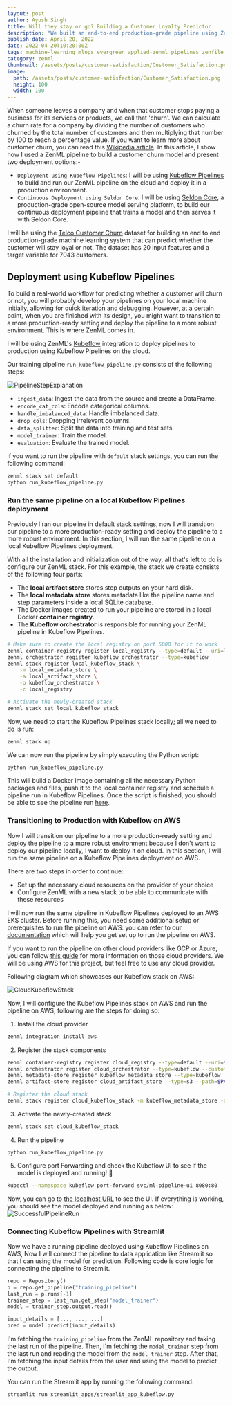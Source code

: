 ```yaml
---
layout: post
author: Ayush Singh
title: Will they stay or go? Building a Customer Loyalty Predictor
description: "We built an end-to-end production-grade pipeline using ZenML for a Customer Churn model that can predict whether a customer will stay or go."
publish_date: April 20, 2022
date: 2022-04-20T10:20:00Z
tags: machine-learning mlops evergreen applied-zenml pipelines zenfile
category: zenml
thumbnail: /assets/posts/customer-satisfaction/Customer_Satisfaction.png
image:
  path: /assets/posts/customer-satisfaction/Customer_Satisfaction.png
  height: 100
  width: 100
---
```


When someone leaves a company and when that customer stops paying a business for its services or products, we call that 'churn'. We can calculate a churn rate for a company by dividing the number of customers who churned by the total number of customers and then multiplying that number by 100 to reach a percentage value. If you want to learn more about customer churn, you can read this [Wikipedia article](https://en.wikipedia.org/wiki/Churn_rate). In this article, I show how I used a ZenML pipeline to build a customer churn model and present two deployment options:-

- `Deployment using Kubeflow Pipelines`: I will be using [Kubeflow Pipelines](https://www.kubeflow.org/docs/components/pipelines/) to build and run our ZenML pipeline on the cloud and deploy it in a production environment.
- `Continuous Deployment using Seldon Core`: I will be using [Seldon Core](https://docs.seldon.io/projects/seldon-core/en/latest/index.html), a production-grade open-source model serving platform, to build our continuous deployment pipeline that trains a model and then serves it with Seldon Core.

I will be using the [Telco Customer Churn](https://www.kaggle.com/datasets/blastchar/telco-customer-churn?datasetId=13996&sortBy=voteCount) dataset for building an end to end production-grade machine learning system that can predict whether the customer will stay loyal or not. The dataset has 20 input features and a target variable for 7043 customers.

## Deployment using Kubeflow Pipelines

To build a real-world workflow for predicting whether a customer will churn or not, you will probably develop your pipelines on your local machine initially, allowing for quick iteration and debugging. However, at a certain point, when you are finished with its design, you might want to transition to a more production-ready setting and deploy the pipeline to a more robust environment. This is where ZenML comes in.

I will be using ZenML's [Kubeflow](https://github.com/zenml-io/zenml/tree/main/examples/kubeflow) integration to deploy pipelines to production using Kubeflow Pipelines on the cloud.

Our training pipeline `run_kubeflow_pipeline.py` consists of the following steps:

![PipelineStepExplanation](/assets/posts/customer-churn/pipelinestepsexplanation.png)

- `ingest_data`: Ingest the data from the source and create a DataFrame.
- `encode_cat_cols`: Encode categorical columns.
- `handle_imbalanced_data`: Handle imbalanced data.
- `drop_cols`: Dropping irrelevant columns.
- `data_splitter`: Split the data into training and test sets.
- `model_trainer`: Train the model.
- `evaluation`: Evaluate the trained model.

if you want to run the pipeline with `default` stack settings, you can run the following command:

```bash
zenml stack set default
python run_kubeflow_pipeline.py
```

### Run the same pipeline on a local Kubeflow Pipelines deployment

Previously I ran our pipeline in default stack settings, now I will transition our pipeline to a more production-ready setting and deploy the pipeline to a more robust environment. In this section, I will run the same pipeline on a local Kubeflow Pipelines deployment.

With all the installation and initialization out of the way, all that's left to do is configure our ZenML stack. For this example, the stack we create consists of the following four parts:

- The **local artifact store** stores step outputs on your hard disk.
- The **local metadata store** stores metadata like the pipeline name and step
  parameters inside a local SQLite database.
- The Docker images created to run your pipeline are stored in a local
  Docker **container registry**.
- The **Kubeflow orchestrator** is responsible for running your ZenML pipeline
  in Kubeflow Pipelines.

```bash
# Make sure to create the local registry on port 5000 for it to work
zenml container-registry register local_registry --type=default --uri=localhost:5000
zenml orchestrator register kubeflow_orchestrator --type=kubeflow
zenml stack register local_kubeflow_stack \
    -m local_metadata_store \
    -a local_artifact_store \
    -o kubeflow_orchestrator \
    -c local_registry

# Activate the newly-created stack
zenml stack set local_kubeflow_stack
```

Now, we need to start the Kubeflow Pipelines stack locally; all we need to do is run:

```bash
zenml stack up
```

We can now run the pipeline by simply executing the Python script:

```bash
python run_kubeflow_pipeline.py
```

This will build a Docker image containing all the necessary Python packages and
files, push it to the local container registry and schedule a pipeline run in
Kubeflow Pipelines. Once the script is finished, you should be able to see the
pipeline run [here](http://localhost:8080/#/runs).

### Transitioning to Production with Kubeflow on AWS

Now I will transition our pipeline to a more production-ready setting and deploy the pipeline to a more robust environment because I don't want to deploy our pipeline locally, I want to deploy it on cloud. In this section, I will run the same pipeline on a Kubeflow Pipelines deployment on AWS.

There are two steps in order to continue:

- Set up the necessary cloud resources on the provider of your choice
- Configure ZenML with a new stack to be able to communicate with these resources

I will now run the same pipeline in Kubeflow Pipelines deployed to an AWS EKS cluster. Before running this, you need some additional setup or prerequisites to run the pipeline on AWS: you can refer to our [documentation](https://docs.zenml.io/features/guide-aws-gcp-azure#pre-requisites) which will help you get set up to run the pipeline on AWS.

If you want to run the pipeline on other cloud providers like GCP or Azure, you can follow [this guide](https://docs.zenml.io/features/guide-aws-gcp-azure) for more information on those cloud providers. We will be using AWS for this project, but feel free to use any cloud provider.

Following diagram which showcases our Kubeflow stack on AWS:

![CloudKubeflowStack](/assets/posts/customer-churn/aws_kubeflow_stack.png)

Now, I will configure the Kubeflow Pipelines stack on AWS and run the pipeline on AWS, following are the steps for doing so:

1. Install the cloud provider

```bash
zenml integration install aws
```

2. Register the stack components

```bash
zenml container-registry register cloud_registry --type=default --uri=$PATH_TO_YOUR_CONTAINER_REGISTRY
zenml orchestrator register cloud_orchestrator --type=kubeflow --custom_docker_base_image_name=YOUR_IMAGE
zenml metadata-store register kubeflow_metadata_store --type=kubeflow
zenml artifact-store register cloud_artifact_store --type=s3 --path=$PATH_TO_YOUR_BUCKET

# Register the cloud stack
zenml stack register cloud_kubeflow_stack -m kubeflow_metadata_store -a cloud_artifact_store -o cloud_orchestrator -c cloud_registry
```

3. Activate the newly-created stack

```bash
zenml stack set cloud_kubeflow_stack
```

4. Run the pipeline

```shell
python run_kubeflow_pipeline.py
```

5. Configure port Forwarding and check the Kubeflow UI to see if the model is deployed and running! 🚀

```bash
kubectl --namespace kubeflow port-forward svc/ml-pipeline-ui 8080:80
```

Now, you can go to [the localhost URL](http://localhost:8080/#/runs) to see the UI. If everything is working, you should see the model deployed and running as below:
![SuccessfulPipelineRun](/assets/posts/customer-churn/runsuccesskubeflow.png)

### Connecting Kubeflow Pipelines with Streamlit

Now we have a running pipeline deployed using Kubeflow Pipelines on AWS, Now I will connect the pipeline to data application like Streamlit so that I can using the model for prediction. Following code is core logic for connecting the pipeline to Streamlit.

```python
repo = Repository()
p = repo.get_pipeline("training_pipeline")
last_run = p.runs[-1]
trainer_step = last_run.get_step("model_trainer")
model = trainer_step.output.read()

input_details = [..., ..., ...]
pred = model.predict(input_details)
```

I'm fetching the `training_pipeline` from the ZenML repository and taking the last run of the pipeline. Then, I'm fetching the `model_trainer` step from the last run and reading the model from the `model_trainer` step. After that, I'm fetching the input details from the user and using the model to predict the output.

You can run the Streamlit app by running the following command:

```bash
streamlit run streamlit_apps/streamlit_app_kubeflow.py
```
